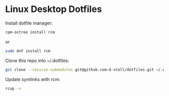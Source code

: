 # Linux Desktop Dotfiles

Install dotfile manager:

```zsh
rpm-ostree install rcm
```

or

```zsh
sudo dnf install rcm
```

Clone this repo into  ~/.dotfiles:

```zsh
git clone --recurse-submodules git@github.com:d-stoll/dotfiles.git ~/.dotfiles 
```

Update symlinks with rcm:

```zsh
rcup -v
```
